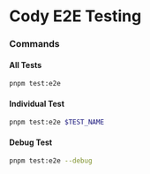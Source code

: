 # Cody E2E Testing

### Commands

#### All Tests

```sh
pnpm test:e2e
```

#### Individual Test

```sh
pnpm test:e2e $TEST_NAME
```

#### Debug Test

```sh
pnpm test:e2e --debug
```
